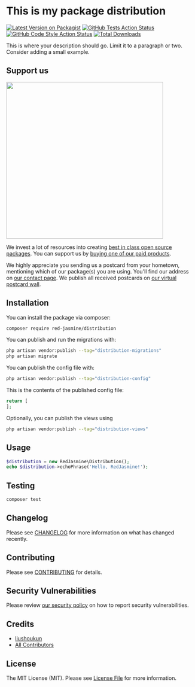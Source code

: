 # This is my package distribution

[![Latest Version on Packagist](https://img.shields.io/packagist/v/red-jasmine/distribution.svg?style=flat-square)](https://packagist.org/packages/red-jasmine/distribution)
[![GitHub Tests Action Status](https://img.shields.io/github/actions/workflow/status/red-jasmine/distribution/run-tests.yml?branch=main&label=tests&style=flat-square)](https://github.com/red-jasmine/distribution/actions?query=workflow%3Arun-tests+branch%3Amain)
[![GitHub Code Style Action Status](https://img.shields.io/github/actions/workflow/status/red-jasmine/distribution/fix-php-code-style-issues.yml?branch=main&label=code%20style&style=flat-square)](https://github.com/red-jasmine/distribution/actions?query=workflow%3A"Fix+PHP+code+style+issues"+branch%3Amain)
[![Total Downloads](https://img.shields.io/packagist/dt/red-jasmine/distribution.svg?style=flat-square)](https://packagist.org/packages/red-jasmine/distribution)

This is where your description should go. Limit it to a paragraph or two. Consider adding a small example.

## Support us

[<img src="https://github-ads.s3.eu-central-1.amazonaws.com/distribution.jpg?t=1" width="419px" />](https://spatie.be/github-ad-click/distribution)

We invest a lot of resources into creating [best in class open source packages](https://spatie.be/open-source). You can support us by [buying one of our paid products](https://spatie.be/open-source/support-us).

We highly appreciate you sending us a postcard from your hometown, mentioning which of our package(s) you are using. You'll find our address on [our contact page](https://spatie.be/about-us). We publish all received postcards on [our virtual postcard wall](https://spatie.be/open-source/postcards).

## Installation

You can install the package via composer:

```bash
composer require red-jasmine/distribution
```

You can publish and run the migrations with:

```bash
php artisan vendor:publish --tag="distribution-migrations"
php artisan migrate
```

You can publish the config file with:

```bash
php artisan vendor:publish --tag="distribution-config"
```

This is the contents of the published config file:

```php
return [
];
```

Optionally, you can publish the views using

```bash
php artisan vendor:publish --tag="distribution-views"
```

## Usage

```php
$distribution = new RedJasmine\Distribution();
echo $distribution->echoPhrase('Hello, RedJasmine!');
```

## Testing

```bash
composer test
```

## Changelog

Please see [CHANGELOG](CHANGELOG.md) for more information on what has changed recently.

## Contributing

Please see [CONTRIBUTING](CONTRIBUTING.md) for details.

## Security Vulnerabilities

Please review [our security policy](../../security/policy) on how to report security vulnerabilities.

## Credits

- [liushoukun](https://github.com/red-jasmine)
- [All Contributors](../../contributors)

## License

The MIT License (MIT). Please see [License File](LICENSE.md) for more information.
